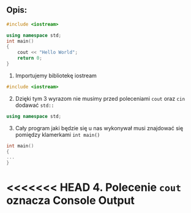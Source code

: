 ## Opis:
```cpp
#include <iostream>

using namespace std;
int main()
{
    cout << "Hello World";
    return 0;
}

```
1. Importujemy bibliotekę iostream
```cpp
#include <iostream>
```
2. Dzięki tym 3 wyrazom nie musimy przed poleceniami `cout` oraz `cin` dodawać `std::`
```cpp
using namespace std;
```
3. Cały program jaki będzie się u nas wykonywał musi znajdować się pomiędzy klamerkami `int main()`
```cpp
int main()
{
...
}
```
<<<<<<< HEAD
4. Polecenie `cout` oznacza **C**onsole **Out**put
=======


